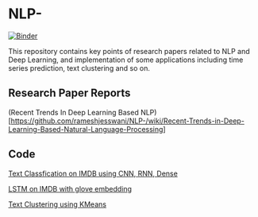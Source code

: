 # NLP-

[![Binder](https://mybinder.org/badge.svg)](https://mybinder.org/v2/gh/rameshjesswani/NLP-/master)

This repository contains key points of research papers related to NLP and Deep Learning, and implementation of some applications including time series prediction, text clustering and so on.

## Research Paper Reports

(Recent Trends In Deep Learning Based NLP)[https://github.com/rameshjesswani/NLP-/wiki/Recent-Trends-in-Deep-Learning-Based-Natural-Language-Processing]

## Code

[Text Classfication on IMDB using CNN, RNN, Dense](https://github.com/rameshjesswani/NLP-/blob/master/dl_models/text_classification.py)

[LSTM on IMDB with glove embedding](https://github.com/rameshjesswani/NLP-/blob/master/dl_models/LSTM_on_imdb.py)

[Text Clustering using KMeans](https://github.com/rameshjesswani/NLP-/blob/master/examples/TextClusteringUsingKMeans.ipynb)
